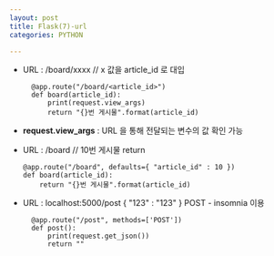 ```yaml
---
layout: post
title: Flask(7)-url
categories: PYTHON

---
```



* URL : /board/xxxx // x 값을 article_id 로 대입


        @app.route("/board/<article_id>")
        def board(article_id):
            print(request.view_args)
            return "{}번 게시물".format(article_id)


* **request.view_args** : URL 을 통해 전달되는 변수의 값 확인 가능

    
* URL : /board      // 10번 게시물 return 
    
    
    
      @app.route("/board", defaults={ "article_id" : 10 })
      def board(article_id):
          return "{}번 게시물".format(article_id)
    
    
* URL : localhost:5000/post  { "123" : "123" }  POST - insomnia 이용

        @app.route("/post", methods=['POST'])
        def post():
            print(request.get_json())
            return ""
